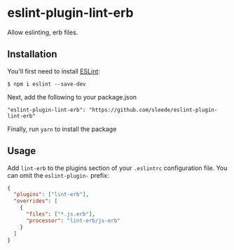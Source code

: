 # eslint-plugin-lint-erb

Allow eslinting, erb files.

## Installation

You'll first need to install [ESLint](http://eslint.org):

```
$ npm i eslint --save-dev
```

Next, add the following to your package.json

```
"eslint-plugin-lint-erb": "https://github.com/sleede/eslint-plugin-lint-erb"
```

Finally, run `yarn` to install the package
## Usage

Add `lint-erb` to the plugins section of your `.eslintrc` configuration file. You can omit the `eslint-plugin-` prefix:

```json
{
  "plugins": ["lint-erb"],
  "overrides": [
    {
      "files": ["*.js.erb"],
      "processor": "lint-erb/js-erb"
    }
  ]
}
```





